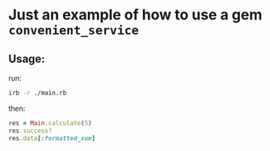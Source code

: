 # Just an example of how to use a gem `convenient_service`

## Usage:
run:
```bash
irb -r ./main.rb
```
then:
```ruby
res = Main.calculate(5)
res.success?
res.data[:formatted_sum]
```
